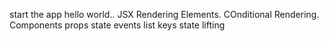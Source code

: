 start the app
hello world..
JSX
Rendering Elements.
COnditional Rendering.
Components
props
state
events
list keys
state lifting
